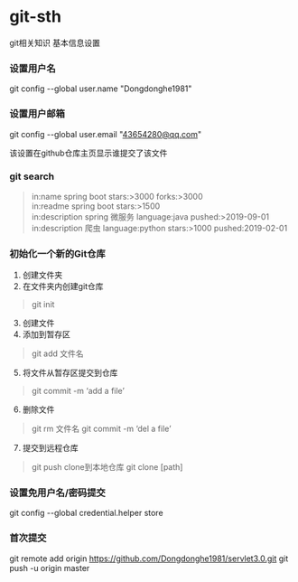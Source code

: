 # git-sth
git相关知识
基本信息设置
### 设置用户名
git config --global user.name "Dongdonghe1981"

### 设置用户邮箱
git config --global user.email "43654280@qq.com"

该设置在github仓库主页显示谁提交了该文件

### git search
>in:name spring boot stars:>3000 forks:>3000
><br/>in:readme spring boot stars:>1500
><br/>in:description spring 微服务 language:java pushed:>2019-09-01
><br/>in:description 爬虫 language:python stars:>1000 pushed:2019-02-01

### 初始化一个新的Git仓库
1.	创建文件夹
2.	在文件夹内创建git仓库 
>git init
3.	创建文件
4.	添加到暂存区
>git add 文件名
5.	将文件从暂存区提交到仓库
>git commit -m ‘add a file’
6.	删除文件
>git rm 文件名
>git commit -m ‘del a file’
7.	提交到远程仓库
>git push
clone到本地仓库
>git clone [path]

### 设置免用户名/密码提交
git config --global credential.helper store

### 首次提交
git remote add origin https://github.com/Dongdonghe1981/servlet3.0.git
git push -u origin master
